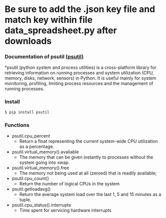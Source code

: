 # Be sure to add the .json key file and match key within file data_spreadsheet.py after downloads

### Documentation of psutil [(psutil)](https://psutil.readthedocs.io/en/latest/)

*psutil (python system and process utilities) is a cross-platform library for retrieving information on running processes and system utilization (CPU, memory, disks, network, sensors) in Python. It is useful mainly for system monitoring, profiling, limiting process resources and the management of running processes. 

### Install
```sh
$ pip install psutil
```

### Functions

* psutil.cpu_percent
    * Return a float representing the current system-wide CPU utilization as a percentage.
* psutil.virtual_memory().avaliable
    * The memory that can be given instantly to processes without the system going into swap.
* psutil.virtual_memory().free
    * The memory not being used at all (zeroed) that is readily available;
* psutil.cpu_count()
    * Return the number of logical CPUs in the system
* psutil.getloadavg()
    * Return the average system load over the last 1, 5 and 15 minutes as a tuple.
* psutil.cpu_status().interrupts
    *  Time spent for servicing hardware interrupts
